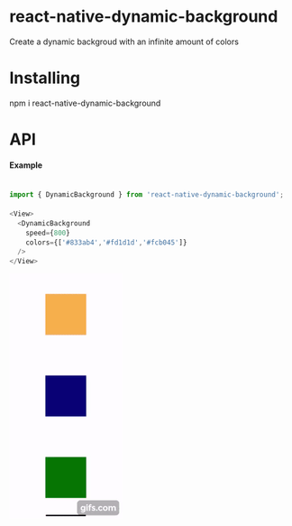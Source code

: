 # react-native-dynamic-background

Create a dynamic backgroud with an infinite amount of colors


# Installing
npm i react-native-dynamic-background

# API
#### Example ####
```js

import { DynamicBackground } from 'react-native-dynamic-background';

<View>
  <DynamicBackground
    speed={800}
    colors={['#833ab4','#fd1d1d','#fcb045']}
  />
</View>
```

![](gif.gif)

